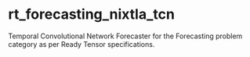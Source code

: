 # rt_forecasting_nixtla_tcn
Temporal Convolutional Network Forecaster for the Forecasting problem category as per Ready Tensor specifications.
